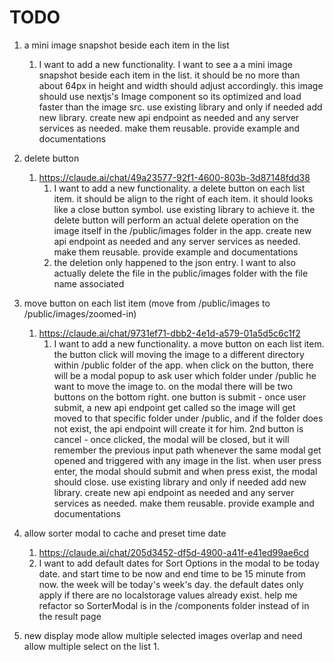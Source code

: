 # TODO
1. a mini image snapshot beside each item in the list
   1. I want to add a new functionality.
   I want to see a a mini image snapshot beside each item in the list. it should be no more than about 64px in height and width should adjust accordingly. this image should use nextjs's Image component so its optimized and load faster than the image src.
   use existing library and only if needed add new library. create new api endpoint as needed and any server services as needed. make them reusable. provide example and documentations
2. delete button
   1. https://claude.ai/chat/49a23577-92f1-4600-803b-3d87148fdd38
      1. I want to add a new functionality. a delete button on each list item. it should be align to the right of each item. it should looks like a close button symbol. use existing library to achieve it. the delete button will perform an actual delete operation on the image itself in the /public/images folder in the app. create new api endpoint as needed and any server services as needed. make them reusable. provide example and documentations
      2. the deletion only happened to the json entry. I want to also actually delete the file in the public/images folder with the file name associated

3. move button on each list item (move from /public/images to /public/images/zoomed-in) 
   1. https://claude.ai/chat/9731ef71-dbb2-4e1d-a579-01a5d5c6c1f2
      1. I want to add a new functionality. a move button on each list item. the button click will moving the image to a different directory within /public folder of the app. when click on the button, there will be a modal popup to ask user which folder under /public he want to move the image to. on the modal there will be two buttons on the bottom right. one button is submit - once user submit, a new api endpoint get called so the image will get moved to that specific folder under /public, and if the folder does not exist, the api endpoint will create it for him. 2nd button is cancel - once clicked, the modal will be closed, but it will remember the previous input path whenever the same modal get opened and triggered with any image in the list. when user press enter, the modal should submit and when press exist, the modal should close. use existing library and only if needed add new library. create new api endpoint as needed and any server services as needed. make them reusable. provide example and documentations
4. allow sorter modal to cache and preset time date
   1. https://claude.ai/chat/205d3452-df5d-4900-a41f-e41ed99ae6cd
   2. I want to add default dates for Sort Options in the modal to be today date. and start time to be now and end time to be 15 minute from now. the week will be today's week's day. the default dates only apply if there are no localstorage values already exist. help me refactor so SorterModal is in the /components folder instead of in the result page
5. new display mode allow multiple selected images overlap and need allow multiple select on the list
   1. 
